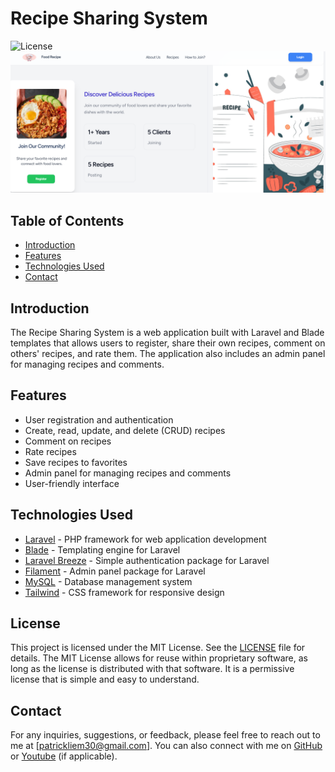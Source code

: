 # Recipe Sharing System
![License](https://img.shields.io/badge/license-MIT-blue.svg)
![Recipe Sharing System Screenshot](https://github.com/patricklime30/recipe_system/blob/main/public/assets/img/homepage.png?raw=true)

## Table of Contents
- [Introduction](#introduction)
- [Features](#features)
- [Technologies Used](#technologies-used)
- [Contact](#contact)

## Introduction
The Recipe Sharing System is a web application built with Laravel and Blade templates that allows users to register, share their own recipes, comment on others' recipes, and rate them. The application also includes an admin panel for managing recipes and comments.

## Features
- User registration and authentication
- Create, read, update, and delete (CRUD) recipes
- Comment on recipes
- Rate recipes
- Save recipes to favorites
- Admin panel for managing recipes and comments
- User-friendly interface

## Technologies Used
- [Laravel](https://laravel.com/) - PHP framework for web application development
- [Blade](https://laravel.com/docs/blade) - Templating engine for Laravel
- [Laravel Breeze](https://laravel.com/docs/breeze) - Simple authentication package for Laravel
- [Filament](https://filamentphp.com/) - Admin panel package for Laravel
- [MySQL](https://www.mysql.com/) - Database management system
- [Tailwind](https://getbootstrap.com/) - CSS framework for responsive design

## License
This project is licensed under the MIT License. See the [LICENSE](LICENSE) file for details. The MIT License allows for reuse within proprietary software, as long as the license is distributed with that software. It is a permissive license that is simple and easy to understand.

## Contact
For any inquiries, suggestions, or feedback, please feel free to reach out to me at [patrickliem30@gmail.com]. You can also connect with me on [GitHub](https://github.com/patricklime30) or [Youtube](#) (if applicable).

